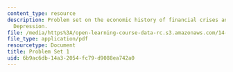 ```yaml
---
content_type: resource
description: Problem set on the economic history of financial crises and the Great
  Depression.
file: /media/https%3A/open-learning-course-data-rc.s3.amazonaws.com/14-71-economic-history-of-financial-crises-fall-2009/6b9ac6db14a32054fc79d9088ea742a0_MIT14_71F09_pset1.pdf
file_type: application/pdf
resourcetype: Document
title: Problem Set 1
uid: 6b9ac6db-14a3-2054-fc79-d9088ea742a0
---
```

